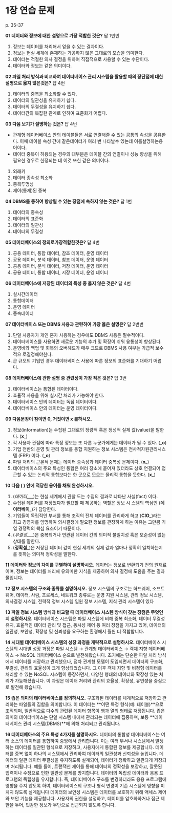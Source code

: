 # 1장 연습 문제

p. 35-37

**01 데이터와 정보에 대한 설명으로 가장 적합한 것은?**
답 1번번
1. 정보는 데이터를 처리해서 얻을 수 있는 결과이다.
2. 정보는 현실 세계에 존재하는 가공하지 않은 그대로의 모습을 의미한다.
3. 데이터는 적절한 의사 결정을 위하여 직접적으로 사용할 수 있는 수단이다.
4. 데이터와 정보는 같은 의미이다.

**02 파일 처리 방식과 비교하여 데이터베이스 관리 시스템을 활용할 때의 장단점에 대한 설명으로 옳지 않은것은?**
답 4번
1. 데이터의 중복을 최소화할 수 있다.
2. 데이터의 일관성을 유지하기 쉽다.
3. 데이터의 무결성을 유지하기 쉽다.
4. 데이터간의 복잡한 관계로 인하여 표준화가 어렵다.

**03 다음 보기가 설명하는 것은?**
답 4번
- 관계형 데이터베이스 안의 테이블들은 서로 연결해줄 수 있는 공통의 속성을 공유한다. 이때 테이블 속성 간에 같은데이터가 여러 번 나타날수 있는데 이를설명하는용어이다.
- 데이터 중복이 허용되는 경우의 대부분은 테이블 간의 연결이나 성능 향상을 위해 필요한 경우로 한정되는 데 이것 또한 같은 의미이다.

1. 외래키
2. 데이터 종속성 최소화
3. 중복투명성
4. 제어(통제)된 중복

**04 DBMS를 통하여 향상될 수 있는 장점에 속하지 않는 것은?**
답 1번
1. 데이터의 종속성
2. 데이터의 표준화
3. 데이터의 일관성
4. 데이터의 무결성

**05 데이터베이스의 정의로가장적합한것은?**
답 4번
1. 공용 데이터, 통합 데이터, 참조 데이터, 운영 데이터
2. 공용 데이터, 분석 데이터, 참조 데이터, 운영 데이터
3. 공용 데이터, 분석 데이터, 저장 데이터, 운영 데이터
4. 공용 데이터, 통합 데이터, 저장 데이터, 운영 데이터

**06 데이터베이스에 저장된 데이터의 특성 중 옳지 않은 것은?**
답 4번
1. 실시간데이터
2. 통합데이터
3. 운영 데이터
4. 종속데이터

**07 데이터베이스 또는 DBMS 사용과 관련하여 가장 옳은 설명은?**
답 2번번
1. 단일 사용자가 개인 혼자 사용하는 경우에도 DBMS 사용은 필수적이다.
2. 데이터베이스를 사용하면 새로운 기능의 추가 및 확장이 쉬워 융통성이 향상된다.
3. 운영비와 백업 및 회복의 오버헤드가 매우 크므로 DBMS 사용 여부는 가급적 보수적으 로결정해야한다.
4. 큰 규모의 기업인 경우 데이터베이스 사용에 따른 정보의 표준화를 기대하기 어렵다.

**08 데이터베이스에 관한 설명 중 관련성이 가장 적은 것은?**
답 3번
1. 데이터베이스는 통합된 데이터이다.
2. 효율적 사용을 위해 실시간 처리가 가능해야 한다.
3. 데이터베이스 안의 데이터는 독점 데이터이다.
4. 데이터베이스 안의 데이터는 운영 데이터이다.

**09 다음문장이 참이면 0, 거짓이면 x 를하시오.**

1. 정보(information)는 수집된 그대로의 정량적 혹은 정성적 실제 값(value)을 말한다. (__x___)
2. 각 사용자 관점에 따라 특정 정보는 또 다른 누군가에게는 데이터가 될 수 있다. (___o__)
3. 기업 전반의 운영 및 관리 정보를 통합 지원하는 정보 시스템은 전사적자원관리시스템 (ERP) 이다. (___o__)
4. 파일 처리의 근본적 문제는 데이터 종속성과 데이터 중복성 문제이다. (__o___)
5. 데이터베이스의 주요 특성인 통합은 여러 장소에 흩어져 있더라도 상호 연결되어 접근할 수 있는 논리적 통합보다는 한 곳으로 모으는 물리적 통합을 듯한다. (__x___)

**10 다음 ( ) 안에 적당한 용어를 채워 완성하시오.**

1. (_데이터____)는 현실 세계에서 관찰 도는 수집의 결과로 냐타난 사실(fact) 이다.
2. 수집된 데이터를 저장했다가 필요할 때 제공하는 역할은 정보 시 스템의 핵심인 (__데이터베이___)가 담당한다.
3. 기업들이 독립적인 부서를 통해 조직의 전체 데이터를 관리하게 하고 (__CIO___)라는 최고 경영자를 임명하여 의사결정에 필요한 정보를 관장하계 하는 이유는 그만큼 기업 경쟁력의 핵심 요소이기 때문이다.
4. (_무결성____)은 중복되거나 연관된 데이터 간의 의미적 불일치성 혹은 모순성이 없는 상태를 말한다.
5. (__정확설___)은 저장된 데이터 값이 현실 세계의 실제 값과 얼마나 정확히 일치하는지를 뜻하는 의미적 정확성을 말한다.

**11 데이터와 정보의 차이를 구별하여 설명하시오.**
데이터는 정보로 변환되기 전의 원재료이며, 정보는 데이터를 처리해 유의미한 지식을 제공하여 의사 결정에 도움을 주는 결과물입니다.

**12 정보 시스템의 구조와 종류를 설명하시오.**
정보 시스템의 구조로는 하드웨어, 소프트웨어, 데이터, 사람, 프로세스, 네트워크 
종류로는 운영 지원 시스템, 관리 정보 시스템, 의사결정 시스템, 전략적 정보 시스템 임원 정보 시스템, 지식 관리 시스템이 있다 

**13 파일 정보 시스템 방식과 비교할 때 데이터베이스 시스템 방식이 갖는 장점은 무엇인지 설명하시오.**
데이터베이스 시스템은 파일 시스템에 비해 중복 최소화, 데이터 무결성 유지, 효율적인 데이터 관리 및 접근, 동시성 제어 등 여러 장점을 가지고 있어, 데이터의 일관성, 보안성, 확장성 및 신뢰성을 요구하는 환경에서 훨씬 더 적합합니다.

**14 시대별 데이터베이스 시스템의 성장 과정을 개략적으로 설명하시오.**
데이터베이스 시스템의 시대별 성장 과정은 파일 시스템 → 관계형 데이터베이스 → 객체 지향 데이터베이스 → NoSQL 데이터베이스 순으로 발전해왔습니다. 초기에는 단순한 파일 처리 방식에서 데이터를 저장하고 관리했으나, 점차 관계형 모델이 도입되면서 데이터의 구조화, 무결성, 관리의 효율성이 크게 향상되었습니다. 그 이후 객체 지향 및 비정형 데이터를 처리할 수 있는 NoSQL 시스템이 등장하면서, 다양한 형태의 데이터와 확장성 있는 처리가 가능해졌습니다. 이 과정은 데이터 처리와 관리의 효율성, 확장성, 유연성을 중심으로 발전해 왔습니다.

**15 좁은 의미의 데이터베아스를 정의하시오.**
 구조화된 데이터를 체계적으로 저장하고 관리하는 파일들의 집합을 의미합니다. 이 데이터는 **어떤 특정 형식(예: 테이블)**으로 조직되며, 일반적으로 다수의 관련된 데이터 항목이 행과 열의 형태로 저장됩니다. 좁은 의미의 데이터베이스는 단일 시스템 내에서 관리되는 데이터에 집중하며, 보통 **데이터베이스 관리 시스템(DBMS)**에 의해 처리되고 관리됩니다.

**16 데이터베아스의 주요 특성 4가지를 설명하시오.**
데이터의 통합성
데이터베이스는 여러 소스의 데이터를 통합하여 중앙에서 관리합니다. 이는 여러 부서나 시스템에서 발생하는 데이터를 일관된 형식으로 저장하고, 사용자에게 통합된 정보를 제공합니다. 데이터를 중복 없이 하나의 시스템에서 관리하여 데이터의 일관성과 신뢰성을 높입니다.
데이터의 일관
데이터 무결성을 유지하도록 설계되어, 데이터가 정확하고 일관되게 저장되며 처리됩니다. 예를 들어, 트랜잭션 제어를 통해 데이터의 정확성을 보장하고, 잘못된 입력이나 수정으로 인한 일관성 문제를 방지합니다.
데이터의 독립성
데이터와 응용 프로그램의 독립성을 유지합니다. 즉, 데이터베이스 구조를 변경하더라도 응용 프로그램에 영향을 주지 않도록 하여, 데이터베이스의 구조나 형식 변경이 기존 시스템에 영향을 미치지 않도록 설계됩니다
데이터의 보안성
시스템은 데이터를 보호하기 위해 액세스 제어와 보안 기능을 제공합니다. 사용자의 권한을 설정하고, 데이터를 암호화하거나 접근 제한을 두어, 민감한 정보가 무단으로 접근되지 않도록 합니다. 

